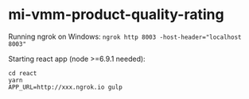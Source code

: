 # mi-vmm-product-quality-rating
Running ngrok on Windows: `ngrok http 8003 -host-header="localhost 8003"`

Starting react app (node >=6.9.1 needed):
```
cd react
yarn
APP_URL=http://xxx.ngrok.io gulp
```
